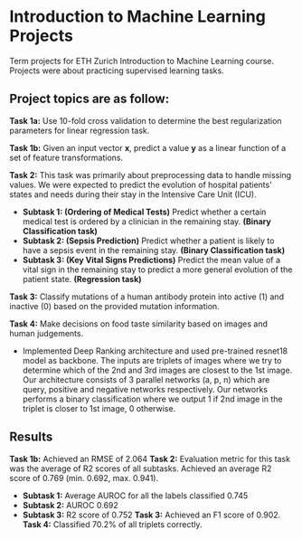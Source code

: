 # Introduction to Machine Learning Projects
Term projects for ETH Zurich Introduction to Machine Learning course. Projects were about practicing supervised learning tasks. 

## Project topics are as follow:

**Task 1a:** Use 10-fold cross validation to determine the best regularization parameters for linear regression task.

**Task 1b:** Given an input vector **x**, predict a value **y** as a linear function of a set of feature transformations.

**Task 2:** This task was primarily about preprocessing data to handle missing values. We were expected to predict the evolution of hospital patients' states and needs during their stay in the Intensive Care Unit (ICU).
* **Subtask 1: (Ordering of Medical Tests)** Predict whether a certain medical test is ordered by a clinician in the remaining stay. **(Binary Classification task)**
* **Subtask 2: (Sepsis Prediction)** Predict whether a patient is likely to have a sepsis event in the remaining stay. **(Binary Classification task)**
* **Subtask 3: (Key Vital Signs Predictions)** Predict the mean value of a vital sign in the remaining stay to predict a more general evolution of the patient state. **(Regression task)**

**Task 3:** Classify mutations of a human antibody protein into active (1) and inactive (0) based on the provided mutation information.

**Task 4:** Make decisions on food taste similarity based on images and human judgements.
* Implemented Deep Ranking architecture and used pre-trained resnet18 model as backbone. The inputs are triplets of images where we try to determine which of the 2nd and 3rd images are closest to the 1st image. Our architecture consists of 3 parallel networks (a, p, n) which are query, positive and negative networks respectively. Our networks performs a binary classification where we output 1 if 2nd image in the triplet is closer to 1st image, 0 otherwise.

## Results

**Task 1b:** Achieved an RMSE of 2.064
**Task 2:** Evaluation metric for this task was the average of R2 scores of all subtasks. Achieved an average R2 score of 0.769 (min. 0.692, max. 0.941). 
* **Subtask 1:** Average AUROC for all the labels classified 0.745 
* **Subtask 2:** AUROC 0.692
* **Subtask 3:** R2 score of 0.752
**Task 3:** Achieved an F1 score of 0.902.
**Task 4:** Classified 70.2% of all triplets correctly.
